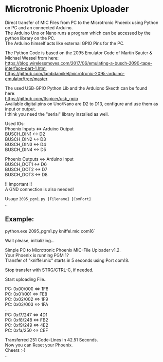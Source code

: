 # Microtronic Phoenix Uploader  
  
Direct transfer of MIC Files from PC to the Microtronic Phoenix using Python on PC and an connected Arduino.  
The Arduino Uno or Nano runs a program which can be accessed by the python library on the PC.  
The Arduino himself acts like external GPIO Pins for the PC.  
  
The Python Code is based on the 2095 Emulator Code of Martin Sauter & Michael Wessel from here:  
https://blog.wirelessmoves.com/2017/06/emulating-a-busch-2090-tape-interface-part-1.html  
https://github.com/lambdamikel/microtronic-2095-arduino-emulator/tree/master  
  
The used USB-GPIO Python Lib and the Arduiono Skecth can be found here:  
https://github.com/ltspicer/usb_gpio  
Available digital pins on Uno/Nano are D2 to D13, configure and use them as input or output.  
I think you need the "serial" library installed as well.  
  
Used IOs:  
Phoenix Inputs <=> Arduino Output  
BUSCH_DIN1 <-> D2  
BUSCH_DIN2 <-> D3  
BUSCH_DIN3 <-> D4  
BUSCH_DIN4 <-> D5  
  
Phoenix Outputs <=> Arduino Input  
BUSCH_DOT1 <-> D6  
BUSCH_DOT2 <-> D7  
BUSCH_DOT3 <-> D8  
  
!! Important !!  
A GND connection is also needed!  
  
Usage `2095_pgm1.py [Filename] [ComPort]`  
..
## Example:  
python.exe 2095_pgm1.py kniffel.mic com16`  
  
Wait please, initializing...  
  
Simple PC to Microtronic Phoenix MIC-File Uploader v1.2.  
Your Phoenix is running PGM 1?  
Transfer of "kniffel.mic" starts in 5 seconds using Port com18.  
  
Stop transfer with STRG/CTRL-C, if needed.  
  
Start uploading File..  
  
PC: 0x00/000 <=> 1F8  
PC: 0x01/001 <=> FE8  
PC: 0x02/002 <=> 1F9  
PC: 0x03/003 <=> 1FA  
...  
PC: 0xf7/247 <=> 4D1  
PC: 0xf8/248 <=> FB2  
PC: 0xf9/249 <=> 4E2  
PC: 0xfa/250 <=> CEF  
  
  
Transferred 251 Code-Lines in 42.51 Seconds.  
Now you can Reset your Phoenix.  
Cheers :-)  
..